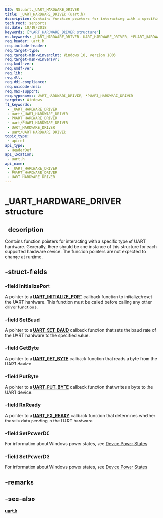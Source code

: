 ```yaml
---
UID: NS:uart._UART_HARDWARE_DRIVER
title: _UART_HARDWARE_DRIVER (uart.h)
description: Contains function pointers for interacting with a specific type of UART hardware.
tech.root: serports
ms.date: 10/19/2018
keywords: ["UART_HARDWARE_DRIVER structure"]
ms.keywords: _UART_HARDWARE_DRIVER, UART_HARDWARE_DRIVER, *PUART_HARDWARE_DRIVER,
req.header: uart.h
req.include-header: 
req.target-type: 
req.target-min-winverclnt: Windows 10, version 1803
req.target-min-winversvr: 
req.kmdf-ver: 
req.umdf-ver: 
req.lib: 
req.dll: 
req.ddi-compliance: 
req.unicode-ansi: 
req.max-support: 
req.typenames: UART_HARDWARE_DRIVER, *PUART_HARDWARE_DRIVER
targetos: Windows
f1_keywords:
 - _UART_HARDWARE_DRIVER
 - uart/_UART_HARDWARE_DRIVER
 - PUART_HARDWARE_DRIVER
 - uart/PUART_HARDWARE_DRIVER
 - UART_HARDWARE_DRIVER
 - uart/UART_HARDWARE_DRIVER
topic_type:
 - apiref
api_type:
 - HeaderDef
api_location:
 - uart.h
api_name:
 - _UART_HARDWARE_DRIVER
 - PUART_HARDWARE_DRIVER
 - UART_HARDWARE_DRIVER
---
```


# _UART_HARDWARE_DRIVER structure

## -description

Contains function pointers for interacting with a specific type of UART hardware. Generally, there should be one instance of this structure for each supported hardware device. The function pointers are not expected to change at runtime.

## -struct-fields

### -field InitializePort

A pointer to a [**UART_INITIALIZE_PORT**](nc-uart-uart_initialize_port.md) callback function to initialize/reset the UART hardware. This function must be called before calling any other driver functions.

### -field SetBaud

A pointer to a [**UART_SET_BAUD**](ns-uart-_uart_hardware_driver.md) callback function that sets the baud rate of the UART hardware to the specified value.

### -field GetByte

A pointer to a [**UART_GET_BYTE**](nc-uart-uart_get_byte.md) callback function that reads a byte from the UART device.

### -field PutByte

A pointer to a [**UART_PUT_BYTE**](nc-uart-uart_put_byte.md) callback function that writes a byte to the UART device.

### -field RxReady

A pointer to a [**UART_RX_READY**](nc-uart-uart_rx_ready.md) callback function that determines whether there is data pending in the UART hardware.

### -field SetPowerD0

For information about Windows power states, see [Device Power States](/windows-hardware/drivers/kernel/device-power-states)

### -field SetPowerD3

For information about Windows power states, see [Device Power States](/windows-hardware/drivers/kernel/device-power-states)

## -remarks

## -see-also

[**uart.h**](index.md)
